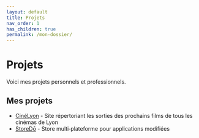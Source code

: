 ```yaml
---
layout: default
title: Projets
nav_order: 1
has_children: true
permalink: /mon-dossier/
---
```


# Projets

Voici mes projets personnels et professionnels.

## Mes projets

- [CinéLyon](CinéLyon) - Site répertoriant les sorties des prochains films de tous les cinémas de Lyon
- [StoreDō](StoreDō) - Store multi‑plateforme pour applications modifiées
